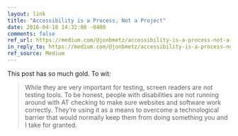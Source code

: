```yaml
---
layout: link
title: "Accessibility is a Process, Not a Project"
date: 2016-04-18 14:32:08 -0400
comments: false
ref_url: https://medium.com/@jonbmetz/accessibility-is-a-process-not-a-project-ce1c1cdc3aa7#.2ai2udr4o
in_reply_to: https://medium.com/@jonbmetz/accessibility-is-a-process-not-a-project-ce1c1cdc3aa7#.2ai2udr4o
ref_source: Medium
---
```


This post has so much gold. To wit:

> While they are very important for testing, screen readers are not testing tools. To be honest, people with disabilities are not running around with AT checking to make sure websites and software work correctly. They’re using it as a means to overcome a technological barrier that would normally keep them from doing something you and I take for granted.